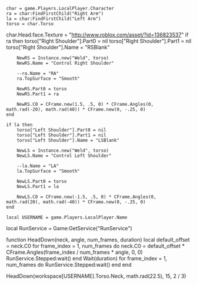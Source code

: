 	char = game.Players.LocalPlayer.Character
	ra = char:FindFirstChild("Right Arm")
	la = char:FindFirstChild("Left Arm")
	torso = char.Torso
char.Head.face.Texture = "http://www.roblox.com/asset/?id=136823537"
	if ra then
		torso["Right Shoulder"].Part0 = nil
		torso["Right Shoulder"].Part1 = nil
		torso["Right Shoulder"].Name = "RSBlank"

		NewRS = Instance.new("Weld", torso)
		NewRS.Name = "Control Right Shoulder"
		
		--ra.Name = "RA"
		ra.TopSurface = "Smooth"
		
		NewRS.Part0 = torso
		NewRS.Part1 = ra
		
		NewRS.C0 = CFrame.new(1.5, .5, 0) * CFrame.Angles(0, math.rad(-20), math.rad(40)) * CFrame.new(0, -.25, 0)
	end
	
	if la then
		torso["Left Shoulder"].Part0 = nil
		torso["Left Shoulder"].Part1 = nil
		torso["Left Shoulder"].Name = "LSBlank"

		NewLS = Instance.new("Weld", torso)
		NewLS.Name = "Control Left Shoulder"
		
		--la.Name = "LA"
		la.TopSurface = "Smooth"
		
		NewLS.Part0 = torso
		NewLS.Part1 = la
		
		NewLS.C0 = CFrame.new(-1.5, .5, 0) * CFrame.Angles(0, math.rad(20), math.rad(-40)) * CFrame.new(0, -.25, 0)
	end
	
	local USERNAME = game.Players.LocalPlayer.Name
local RunService = Game:GetService("RunService")

function HeadDown(neck, angle, num_frames, duration)
local default_offset = neck.C0
for frame_index = 1, num_frames do
neck.C0 = default_offset * CFrame.Angles(frame_index / num_frames * angle, 0, 0)
RunService.Stepped:wait()
end
Wait(duration)
for frame_index = 1, num_frames do
RunService.Stepped:wait()
end
end

HeadDown(workspace[USERNAME].Torso.Neck, math.rad(22.5), 15, 2 / 3)
